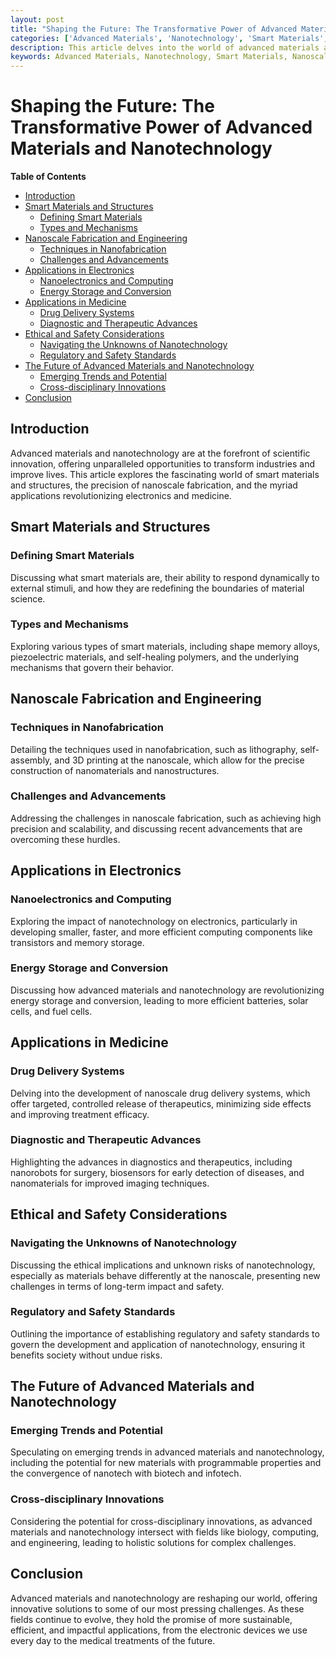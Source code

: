 ```yaml
---
layout: post
title: "Shaping the Future: The Transformative Power of Advanced Materials and Nanotechnology"
categories: ['Advanced Materials', 'Nanotechnology', 'Smart Materials', 'Nanoscale Engineering', 'Innovation']
description: This article delves into the world of advanced materials and nanotechnology, exploring the revolutionary smart materials and structures, the intricacies of nanoscale fabrication and engineering, and their broad applications in fields like electronics and medicine.
keywords: Advanced Materials, Nanotechnology, Smart Materials, Nanoscale Fabrication, Electronics, Medicine, Innovation
---
```


# Shaping the Future: The Transformative Power of Advanced Materials and Nanotechnology

**Table of Contents**

- [Introduction](#introduction)
- [Smart Materials and Structures](#smart-materials-and-structures)
  - [Defining Smart Materials](#defining-smart-materials)
  - [Types and Mechanisms](#types-and-mechanisms)
- [Nanoscale Fabrication and Engineering](#nanoscale-fabrication-and-engineering)
  - [Techniques in Nanofabrication](#techniques-in-nanofabrication)
  - [Challenges and Advancements](#challenges-and-advancements)
- [Applications in Electronics](#applications-in-electronics)
  - [Nanoelectronics and Computing](#nanoelectronics-and-computing)
  - [Energy Storage and Conversion](#energy-storage-and-conversion)
- [Applications in Medicine](#applications-in-medicine)
  - [Drug Delivery Systems](#drug-delivery-systems)
  - [Diagnostic and Therapeutic Advances](#diagnostic-and-therapeutic-advances)
- [Ethical and Safety Considerations](#ethical-and-safety-considerations)
  - [Navigating the Unknowns of Nanotechnology](#navigating-the-unknowns-of-nanotechnology)
  - [Regulatory and Safety Standards](#regulatory-and-safety-standards)
- [The Future of Advanced Materials and Nanotechnology](#the-future-of-advanced-materials-and-nanotechnology)
  - [Emerging Trends and Potential](#emerging-trends-and-potential)
  - [Cross-disciplinary Innovations](#cross-disciplinary-innovations)
- [Conclusion](#conclusion)

## Introduction

Advanced materials and nanotechnology are at the forefront of scientific innovation, offering unparalleled opportunities to transform industries and improve lives. This article explores the fascinating world of smart materials and structures, the precision of nanoscale fabrication, and the myriad applications revolutionizing electronics and medicine.

## Smart Materials and Structures

### Defining Smart Materials

Discussing what smart materials are, their ability to respond dynamically to external stimuli, and how they are redefining the boundaries of material science.

### Types and Mechanisms

Exploring various types of smart materials, including shape memory alloys, piezoelectric materials, and self-healing polymers, and the underlying mechanisms that govern their behavior.

## Nanoscale Fabrication and Engineering

### Techniques in Nanofabrication

Detailing the techniques used in nanofabrication, such as lithography, self-assembly, and 3D printing at the nanoscale, which allow for the precise construction of nanomaterials and nanostructures.

### Challenges and Advancements

Addressing the challenges in nanoscale fabrication, such as achieving high precision and scalability, and discussing recent advancements that are overcoming these hurdles.

## Applications in Electronics

### Nanoelectronics and Computing

Exploring the impact of nanotechnology on electronics, particularly in developing smaller, faster, and more efficient computing components like transistors and memory storage.

### Energy Storage and Conversion

Discussing how advanced materials and nanotechnology are revolutionizing energy storage and conversion, leading to more efficient batteries, solar cells, and fuel cells.

## Applications in Medicine

### Drug Delivery Systems

Delving into the development of nanoscale drug delivery systems, which offer targeted, controlled release of therapeutics, minimizing side effects and improving treatment efficacy.

### Diagnostic and Therapeutic Advances

Highlighting the advances in diagnostics and therapeutics, including nanorobots for surgery, biosensors for early detection of diseases, and nanomaterials for improved imaging techniques.

## Ethical and Safety Considerations

### Navigating the Unknowns of Nanotechnology

Discussing the ethical implications and unknown risks of nanotechnology, especially as materials behave differently at the nanoscale, presenting new challenges in terms of long-term impact and safety.

### Regulatory and Safety Standards

Outlining the importance of establishing regulatory and safety standards to govern the development and application of nanotechnology, ensuring it benefits society without undue risks.

## The Future of Advanced Materials and Nanotechnology

### Emerging Trends and Potential

Speculating on emerging trends in advanced materials and nanotechnology, including the potential for new materials with programmable properties and the convergence of nanotech with biotech and infotech.

### Cross-disciplinary Innovations

Considering the potential for cross-disciplinary innovations, as advanced materials and nanotechnology intersect with fields like biology, computing, and engineering, leading to holistic solutions for complex challenges.

## Conclusion

Advanced materials and nanotechnology are reshaping our world, offering innovative solutions to some of our most pressing challenges. As these fields continue to evolve, they hold the promise of more sustainable, efficient, and impactful applications, from the electronic devices we use every day to the medical treatments of the future.
